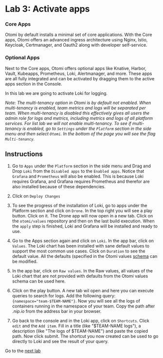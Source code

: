 # Lab 3: Activate apps

### Core Apps

Otomi by default installs a minimal set of core applications. With the Core apps, Otomi offers an advanced ingress architecture using Nginx, Istio, Keycloak, Certmanager, and Oauth2 along with developer self-service. 

### Optional Apps

Next to the Core apps, Otomi offers optional apps like Knative, Harbor, Vault, Kubeapps, Prometheus, Loki, Alertmanager, and more. These apps are all fully integrated and can be activated by dragging them to the active apps section in the Console.

In this lab we are going to activate Loki for logging. 

*Note: The multi-tenancy option in Otomi is by default not enabled. When multi-tenancy is enabled, team metrics and logs will be separated per team. When multi-tenancy is disabled this effectively gives all users the admin role for logs and metrics, including metrics and logs of all platform services. For list lab we will not enable multi-tenancy. To see if multi-tenancy is enabled, go to `Settings` under the `Platform` section in the side menu and then select `Otomi`. In the bottom of the page you will see the flag `Multi-tenancy`.*

## Instructions

1. Go to `Apps` under the `Platform` section in the side menu and Drag and Drop `Loki` from the `Disabled apps` to the `Enabled apps`. Notice that `Grafana` and `Prometheus` will also be enabled. This is because Loki requires Grafana, and Grafana requires Prometheus and therefor are also installed because of these dependencies.

2. Click on `Deploy Changes`

3. To see the progress of the installation of Loki, go to apps under the Platform section and click on `Drone`. In the top right you will see a play button. Click on it. The Drone app will now open in a new tab. Click on the `otomi/values` repository and then on the last build execution. When the `apply` step is finished, Loki and Grafana will be installed and ready to use.

4. Go to the Apps section again and click on `Loki`. In the app bar, click on `Values`. The Loki chart has been installed with sane default values to support the most common use cases. Click on `Duration` to see the default value. All the defaults (specified in the Otomi values [schema](https://github.com/redkubes/otomi-core/blob/master/values-schema.yaml) can be modified.

5. In the app bar, click on `Raw values`. In the Raw values, all values of the Loki chart that are not provided with defaults from the Otomi values schema can be used here.

6. Click on the play button. A new tab wil open and here you can execute queries to search for logs. Add the following query: `{namespace="team-$TEAM-NAME"}`. Now you will see all the logs of containers running in the namespace of your team. Copy the path after *.nip.io* from the address bar in your browser.

7. Go back to the console and in the Loki app, click on `Shortcuts`. Click `edit` and the `Add item`. Fill in a title (like "$TEAM-NAME logs"), a description (like "The logs of $TEAM-NAME") and paste the copied path. Now click submit. The shortcut you now created can be used to go directly to Loki and see the result of your query.

Go to the [next lab](../04-knative/README.md)

